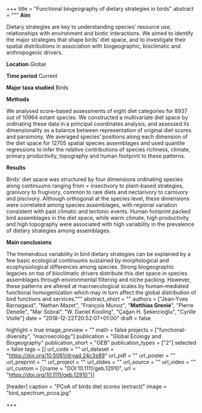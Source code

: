 +++
title = "Functional biogeography of dietary strategies in birds"
abstract = """
**Aim**

Dietary strategies are key to understanding species’ resource use, relationships with environment and biotic interactions. We aimed to identify the major strategies that shape birds’ diet space, and to investigate their spatial distributions in association with biogeographic, bioclimatic and anthropogenic drivers.

**Location**
Global

**Time period**
Current

**Major taxa studied**
Birds

**Methods**

We analysed score–based assessments of eight diet categories for 8937 out of 10964 extant species. We constructed a multivariate diet space by ordinating these data in a principal coordinates analysis, and assessed its dimensionality as a balance between representation of original diet scores and parsimony. We averaged species’ positions along each dimension of the diet space for 12705 spatial species assemblages and used quantile regressions to infer the relative contributions of species richness, climate, primary productivity, topography and human footprint to these patterns. 

**Results**

Birds’ diet space was structured by four dimensions ordinating species along continuums ranging from = insectivory to plant–based strategies, granivory to frugivory, common to rare diets and nectarivory to carnivory and piscivory. Although orthogonal at the species level, these dimensions were correlated among species assemblages, with regional variation consistent with past climatic and tectonic events. Human footprint packed bird assemblages in the diet space, while warm climate, high productivity and high topography were associated with high variability in the prevalence of dietary strategies among assemblages.

**Main conclusions**

The tremendous variability in bird dietary strategies can be explained by a few basic ecological continuums sustained by morphological and ecophysiological differences among species. Strong biogeographic legacies on top of bioclimatic drivers distribute this diet space in species assemblages through environmental filtering and niche packing. However, these patterns are altered at macroecological scales by human–mediated functional homogenization which may in turn affect the global distribution of bird functions and services."""
abstract_short = ""
authors = ["Jean-Yves Barnagaud", "Nathan Mazet", "François Munoz",
          "**Matthias Grenié**", "Pierre Denelle", "Mar Sobral",
          "W. Daniel Kissling", "Çağan H. Şekercioğlu", "Cyrille Violle"]
date = "2018-12-22T20:52:07+01:00"
draft = false

highlight = true
image_preview = ""
math = false
projects = ["functional-diversity", "macroecology"]
publication = "Global Ecology and Biogeography"
publication_short =  "GEB"
publication_types = ["2"]
selected = false
tags = []
url_code = ""
url_dataset = "https://doi.org/10.5061/dryad.24c3s89"
url_pdf = ""
url_poster = ""
url_preprint = ""
url_project = ""
url_slides = ""
url_source = ""
url_video = ""
url_custom = [{name = "DOI:10.1111/geb.12910", url = "https://doi.org/10.1111/geb.12910"}]

[header]
  caption = "PCoA of birds diet scores (extract)"
  image = "bird_spectrum_pcoa.jpg"


+++
